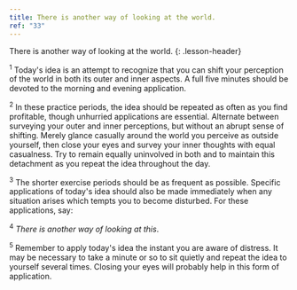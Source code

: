 ```yaml
---
title: There is another way of looking at the world.
ref: "33"
---
```


There is another way of looking at the world.
{: .lesson-header}

<sup>1</sup> Today's idea is an attempt to recognize that you can shift your
perception of the world in both its outer and inner aspects. A full five
minutes should be devoted to the morning and evening application.

<sup>2</sup> In these practice periods, the idea should be repeated as often as you
find profitable, though unhurried applications are essential. Alternate
between surveying your outer and inner perceptions, but without an
abrupt sense of shifting. Merely glance casually around the world you
perceive as outside yourself, then close your eyes and survey your inner
thoughts with equal casualness. Try to remain equally uninvolved in both
and to maintain this detachment as you repeat the idea throughout the
day.

<sup>3</sup> The shorter exercise periods should be as frequent as possible.
Specific applications of today's idea should also be made immediately
when any situation arises which tempts you to become disturbed. For
these applications, say:

<sup>4</sup> *There is another way of looking at this*.

<sup>5</sup> Remember to apply today's idea the instant you are aware of
distress. It may be necessary to take a minute or so to sit quietly and
repeat the idea to yourself several times. Closing your eyes will
probably help in this form of application.

